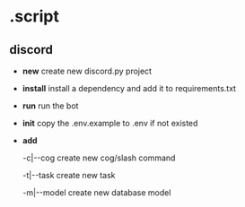 # .script

## discord

- **new**      create new discord.py project
- **install**  install a dependency and add it to requirements.txt
- **run**      run the bot
- **init**     copy the .env.example to .env if not existed

- **add**

    -c|--cog    create new cog/slash command
    
    -t|--task   create new task
    
    -m|--model  create new database model
    